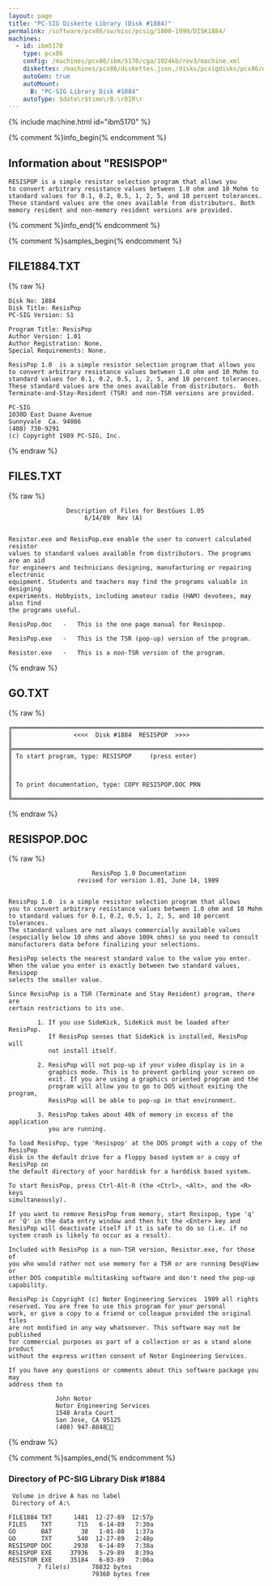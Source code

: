 ```yaml
---
layout: page
title: "PC-SIG Diskette Library (Disk #1884)"
permalink: /software/pcx86/sw/misc/pcsig/1000-1999/DISK1884/
machines:
  - id: ibm5170
    type: pcx86
    config: /machines/pcx86/ibm/5170/cga/1024kb/rev3/machine.xml
    diskettes: /machines/pcx86/diskettes.json,/disks/pcsigdisks/pcx86/diskettes.json
    autoGen: true
    autoMount:
      B: "PC-SIG Library Disk #1884"
    autoType: $date\r$time\rB:\rDIR\r
---
```


{% include machine.html id="ibm5170" %}

{% comment %}info_begin{% endcomment %}

## Information about "RESISPOP"

    RESISPOP is a simple resistor selection program that allows you
    to convert arbitrary resistance values between 1.0 ohm and 10 Mohm to
    standard values for 0.1, 0.2, 0.5, 1, 2, 5, and 10 percent tolerances.
    These standard values are the ones available from distributors. Both
    memory resident and non-memory resident versions are provided.
{% comment %}info_end{% endcomment %}

{% comment %}samples_begin{% endcomment %}

## FILE1884.TXT

{% raw %}
```
Disk No: 1884                                                           
Disk Title: ResisPop                                                    
PC-SIG Version: S1                                                      
                                                                        
Program Title: ResisPop                                                 
Author Version: 1.01                                                    
Author Registration: None.                                              
Special Requirements: None.                                             
                                                                        
ResisPop 1.0  is a simple resistor selection program that allows you    
to convert arbitrary resistance values between 1.0 ohm and 10 Mohm to   
standard values for 0.1, 0.2, 0.5, 1, 2, 5, and 10 percent tolerances.  
These standard values are the ones available from distributors.  Both   
Terminate-and-Stay-Resident (TSR) and non-TSR versions are provided.    
                                                                        
PC-SIG                                                                  
1030D East Duane Avenue                                                 
Sunnyvale  Ca. 94086                                                    
(408) 730-9291                                                          
(c) Copyright 1989 PC-SIG, Inc.                                         
```
{% endraw %}

## FILES.TXT

{% raw %}
```
                Description of Files for BestGues 1.05
                     6/14/89  Rev (A)


Resistor.exe and ResisPop.exe enable the user to convert calculated resistor
values to standard values available from distributors. The programs are an aid
for engineers and technicians designing, manufacturing or repairing electronic
equipment. Students and teachers may find the programs valuable in designing
experiments. Hobbyists, including amateur radio (HAM) devotees, may also find
the programs useful.

ResisPop.doc   -   This is the one page manual for Resispop.

ResisPop.exe   -   This is the TSR (pop-up) version of the program.

Resistor.exe   -   This is a non-TSR version of the program.
```
{% endraw %}

## GO.TXT

{% raw %}
```
╔═════════════════════════════════════════════════════════════════════════╗
║                 <<<<  Disk #1884  RESISPOP  >>>>                        ║
╠═════════════════════════════════════════════════════════════════════════╣
║ To start program, type: RESISPOP     (press enter)                      ║
║                                                                         ║
║ To print documentation, type: COPY RESISPOP.DOC PRN                     ║
╚═════════════════════════════════════════════════════════════════════════╝
```
{% endraw %}

## RESISPOP.DOC

{% raw %}
```
                       ResisPop 1.0 Documentation
                   revised for version 1.01, June 14, 1989


ResisPop 1.0  is a simple resistor selection program that allows
you to convert arbitrary resistance values between 1.0 ohm and 10 Mohm
to standard values for 0.1, 0.2, 0.5, 1, 2, 5, and 10 percent tolerances.
The standard values are not always commercially available values
(especially below 10 ohms and above 100k ohms) so you need to consult
manufacturers data before finalizing your selections.

ResisPop selects the nearest standard value to the value you enter.
When the value you enter is exactly between two standard values, Resispop
selects the smaller value.

Since ResisPop is a TSR (Terminate and Stay Resident) program, there are
certain restrictions to its use.

        1. If you use SideKick, SideKick must be loaded after ResisPop.
           If ResisPop senses that SideKick is installed, ResisPop will
           not install itself.

        2. ResisPop will not pop-up if your video display is in a
           graphics mode. This is to prevent garbling your screen on
           exit. If you are using a graphics oriented program and the
           program will allow you to go to DOS without exiting the program,
           ResisPop will be able to pop-up in that environment.

        3. ResisPop takes about 40k of memory in excess of the application
           you are running.

To load ResisPop, type 'Resispop' at the DOS prompt with a copy of the ResisPop
disk in the default drive for a floppy based system or a copy of ResisPop on
the default directory of your harddisk for a harddisk based system.

To start ResisPop, press Ctrl-Alt-R (the <Ctrl>, <Alt>, and the <R> keys
simultaneously).

If you want to remove ResisPop from memory, start Resispop, type 'q'
or 'Q' in the data entry window and then hit the <Enter> key and
ResisPop will deactivate itself if it is safe to do so (i.e. if no
system crash is likely to occur as a result).

Included with ResisPop is a non-TSR version, Resistor.exe, for those of
you who would rather not use memory for a TSR or are running DesqView or
other DOS compatible multitasking software and don't need the pop-up
capability.

ResisPop is Copyright (c) Notor Engineering Services  1989 all rights
reserved. You are free to use this program for your personal
work, or give a copy to a friend or colleague provided the original files
are not modified in any way whatsoever. This software may not be published
for commercial purposes as part of a collection or as a stand alone product
without the express written consent of Notor Engineering Services.

If you have any questions or comments about this software package you may
address them to

             John Notor
             Notor Engineering Services
             1548 Arata Court
             San Jose, CA 95125
             (408) 947-8848
```
{% endraw %}

{% comment %}samples_end{% endcomment %}

### Directory of PC-SIG Library Disk #1884

     Volume in drive A has no label
     Directory of A:\

    FILE1884 TXT      1481  12-27-89  12:57p
    FILES    TXT       715   6-14-89   7:30a
    GO       BAT        38   1-01-80   1:37a
    GO       TXT       540  12-27-89   2:48p
    RESISPOP DOC      2938   6-14-89   7:38a
    RESISPOP EXE     37936   5-29-89   8:39a
    RESISTOR EXE     35184   6-03-89   7:06a
            7 file(s)      78832 bytes
                           79360 bytes free
